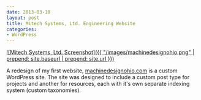 ```yaml
---
date: 2013-03-18
layout: post
title: Mitech Systems, Ltd. Engineering Website
categories:
- WordPress
---
```


[![Mitech Systems, Ltd. Screenshot]({{ "/images/machinedesignohio.png" | prepend: site.baseurl | prepend: site.url }})](http://machinedesignohio.com)

A redesign of my first website, [machinedesignohio.com](http://machinedesignohio.com) is a custom WordPress site. The site was designed to include a custom post type for projects and another for resources, each with it's own separate indexing system (custom taxonomies).

